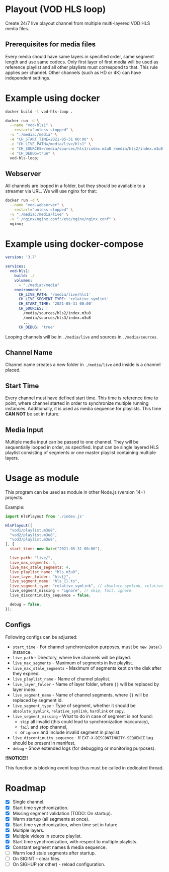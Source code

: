 # Playout (VOD HLS loop)

Create 24/7 live playout channel from multiple multi-layered VOD HLS media files.

## Prerequisites for media files

Every media should have same layers in specified order, same segment length and use same codecs. Only first layer of first media will be used as reference playlist and all other playlists must correspond to that. This rule applies per channel. Other channels (such as HD or 4K) can have independent settings.

# Example using docker

```sh
docker build -t vod-hls-loop .

docker run -d \
  --name "vod-hls1" \
  --restart="unless-stopped" \
  -v "./media:/media" \
  -e "CH_START_TIME=2021-05-31 00:00" \
  -e "CH_LIVE_PATH=/media/live/hls1" \
  -e "CH_SOURCES=/media/sources/hls1/index.m3u8 /media/hls2/index.m3u8 ..." \
  -e "CH_DEBUG=true" \
  vod-hls-loop;
```

## Webserver

All channels are looped in a folder, but they should be available to a streamer via URL. We will use nginx for that:

```sh
docker run -d \
  --name "vod-webserver" \
  --restart="unless-stopped" \
  -v "./media:/media/live" \
  -v "./nginx/nginx.conf:/etc/nginx/nginx.conf" \
  nginx;
```

# Example using docker-compose

```yml
version: '3.7'

services:
  vod-hls1:
    build: ./
    volumes:
      - "./media:/media"
    environment:
      CH_LIVE_PATH: '/media/live/hls1'
      CH_LIVE_SEGMENT_TYPE: 'relative_symlink'
      CH_START_TIME: '2021-05-31 00:00'
      CH_SOURCES: |
        /media/sources/hls2/index.m3u8
        /media/sources/hls3/index.m3u8
        ...
      CH_DEBUG: 'true'
```

Looping channels will be in `./media/live` and sources in `./media/sources`.

## Channel Name
Channel name creates a new folder in `./media/live` and inside is a channel placed.

## Start Time
Every channel must have defined start time. This time is reference time to point, where channel started in order to synchronize multiple running instances. Additionally, it is used as media sequence for playlists. This time **CAN NOT** be set in future.

## Media Input
Multiple media input can be passed to one channel. They will be sequentially looped in order, as specified. Input can be single layered HLS playlist consisting of segments or one master playlist containing multiple layers.

# Usage as module

This program can be used as module in other Node.js (version 14+) projects.

Example:
```js
import HlsPlayout from './index.js'

HlsPlayout([
  "vod1/playlist.m3u8",
  "vod2/playlist.m3u8",
  "vod3/playlist.m3u8",
], {
  start_time: new Date("2021-05-31 00:00"),

  live_path: "live/",
  live_max_segments: 4,
  live_max_stale_segments: 4,
  live_playlist_name: "hls.m3u8",
  live_layer_folder: "hls{}",
  live_segment_name: "hls_{}.ts",
  live_segment_type: "relative_symlink", // absolute_symlink, relative_symlink, hardlink, copy
  live_segment_missing = "ignore", // skip, fail, ignore
  live_discontinuity_sequence = false,

  debug = false,
});
```

## Configs
Following configs can be adjusted:

 * `start_time` - For channel synchronization purposes, must be `new Date()` instance.
 * `live_path` - Directory, where live channels will be played.
 * `live_max_segments` - Maximum of segments in live playlist.
 * `live_max_stale_segments` - Maximum of segments kept on the disk after they expired.
 * `live_playlist_name` - Name of channel playlist.
 * `live_layer_folder` - Name of layer folder, where `{}` will be replaced by layer index.
 * `live_segment_name` - Name of channel segments, where `{}` will be replaced by segment id.
 * `live_segment_type` - Type of segment, whether it should be `absolute_symlink`, `relative_symlink`, `hardlink` or `copy`.
 * `live_segment_missing` - What to do in case of segment is not found:
    * `skip` all invalid (this could lead to synchronization inaccuracy),
    * `fail` and stop channel,
    * or `ignore` and include invalid segment in playlist.
 * `live_discontinuity_sequence` - If `EXT-X-DISCONTINUITY-SEQUENCE` tag should be present in manifest.
 * `debug` - Show extended logs (for debugging or monitoring purposes).

**!!NOTICE!!**

This function is blocking event loop thus must be called in dedicated thread.

# Roadmap

- [x] Single channel.
- [x] Start time synchronization.
- [x] Missing segment validation (TODO: On startup).
- [x] Warm startup (all segments at once).
- [x] Start time synchronization, when time set in future.
- [x] Multiple layers.
- [x] Multiple videos in source playlist.
- [x] Start time synchronization, with respect to multiple playlists.
- [x] Constant segment names & media sequence.
- [ ] Warm load stale segments after startup.
- [ ] On SIGINT - clear files.
- [ ] On SIGHUP (or other) - reload configuration.
